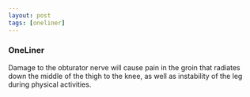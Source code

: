 ```yaml
---
layout: post
tags: [oneliner]
---
```



### OneLiner

Damage to the obturator nerve will cause pain in the groin that radiates down the middle of the thigh to the knee, as well as instability of the leg during physical activities.
